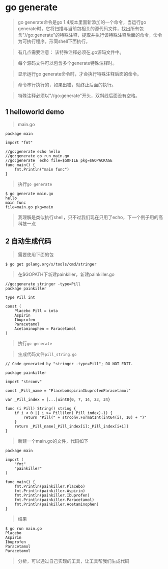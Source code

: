 # go generate 
>go generate命令是go 1.4版本里面新添加的一个命令，当运行go generate时，它将扫描与当前包相关的源代码文件，找出所有包含"//go:generate"的特殊注释，提取并执行该特殊注释后面的命令，命令为可执行程序，形同shell下面执行。

>有几点需要注意：
该特殊注释必须在.go源码文件中。

>每个源码文件可以包含多个generate特殊注释时。

>显示运行go generate命令时，才会执行特殊注释后面的命令。

>命令串行执行的，如果出错，就终止后面的执行。

>特殊注释必须以"//go:generate"开头，双斜线后面没有空格。

## 1 helloworld demo
>main.go

```
package main

import "fmt"

//go:generate echo hello
//go:generate go run main.go
//go:generate  echo file=$GOFILE pkg=$GOPACKAGE
func main() {
	fmt.Println("main func")
}
```

>执行`go generate`

```
$ go generate main.go 
hello
main func
file=main.go pkg=main
```

>我理解是类似执行shell，只不过我们现在只用了echo，下一个例子用的高科技一点

## 2 自动生成代码
>需要使用下面的包

```
$ go get golang.org/x/tools/cmd/stringer
```

>在$GOPATH下新建painkiller，新建painkiller.go

```
//go:generate stringer -type=Pill
package painkiller

type Pill int

const (
	Placebo Pill = iota
	Aspirin
	Ibuprofen
	Paracetamol
	Acetaminophen = Paracetamol
)
```

>执行`go generate`

>生成代码文件`pill_string.go`

```
// Code generated by "stringer -type=Pill"; DO NOT EDIT.

package painkiller

import "strconv"

const _Pill_name = "PlaceboAspirinIbuprofenParacetamol"

var _Pill_index = [...]uint8{0, 7, 14, 23, 34}

func (i Pill) String() string {
	if i < 0 || i >= Pill(len(_Pill_index)-1) {
		return "Pill(" + strconv.FormatInt(int64(i), 10) + ")"
	}
	return _Pill_name[_Pill_index[i]:_Pill_index[i+1]]
}
```

>新建一个main.go的文件，代码如下

```
package main

import (
	"fmt"
	"painkiller"
)

func main() {
	fmt.Println(painkiller.Placebo)
	fmt.Println(painkiller.Aspirin)
	fmt.Println(painkiller.Ibuprofen)
	fmt.Println(painkiller.Paracetamol)
	fmt.Println(painkiller.Acetaminophen)
}
```

>结果

```
$ go run main.go
Placebo
Aspirin
Ibuprofen
Paracetamol
Paracetamol
```

>分析，可以通过自己实现的工具，让工具帮我们生成代码